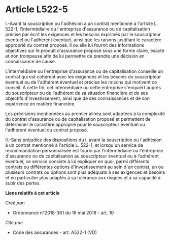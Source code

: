 # Article L522-5

I.-Avant la souscription ou l'adhésion à un contrat mentionné à l'article L. 522-1, l'intermédiaire ou l'entreprise
d'assurance ou de capitalisation précise par écrit les exigences et les besoins exprimés par le souscripteur éventuel ou
l'adhérent éventuel, ainsi que les raisons justifiant le caractère approprié du contrat proposé. Il ou elle lui fournit des
informations objectives sur le produit d'assurance proposé sous une forme claire, exacte et non trompeuse afin de lui
permettre de prendre une décision en connaissance de cause.

L'intermédiaire ou l'entreprise d'assurance ou de capitalisation conseille un contrat qui est cohérent avec les exigences et
les besoins du souscripteur éventuel ou de l'adhérent éventuel et précise les raisons qui motivent ce conseil. A cette fin,
cet intermédiaire ou cette entreprise s'enquiert auprès du souscripteur ou de l'adhérent de sa situation financière et de ses
objectifs d'investissement, ainsi que de ses connaissances et de son expérience en matière financière.

Les précisions mentionnées au premier alinéa sont adaptées à la complexité du contrat d'assurance ou de capitalisation
proposé et permettent de déterminer le caractère approprié pour le souscripteur éventuel ou l'adhérent éventuel du contrat
proposé.

II.-Sans préjudice des dispositions du I, avant la souscription ou l'adhésion à un contrat mentionné à l'article L. 522-1, et
lorsqu'un service de recommandation personnalisée est fourni par l'intermédiaire ou l'entreprise d'assurance ou de
capitalisation au souscripteur éventuel ou à l'adhérent éventuel, ce service consiste à lui expliquer en quoi, parmi
différents contrats ou différentes options d'investissement au sein d'un contrat, un ou plusieurs contrats ou options sont
plus adéquats à ses exigences et besoins et en particulier plus adaptés à sa tolérance aux risques et à sa capacité à subir
des pertes.

**Liens relatifs à cet article**

_Créé par_:

  - Ordonnance n°2018-361 du 16 mai 2018 - art. 10

_Cité par_:

  - Code des assurances - art. A522-1 (VD)

